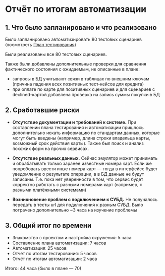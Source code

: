 # Отчёт по итогам автоматизации

## 1. Что было запланировано и что реализовано
Было запланировано автоматизировать 80 тестовых сценариев (посмотреть [План тестирования](https://github.com/Evgenia450/qa-netology-diplom/albinamv/QA-Diploma/blob/main/docs/Plan.md))

Были реализованы все 80 тестовых сценариев.

Также были добавлены дополнительные проверки для сравнения фактического состояния с ожидаемым, не описанные в плане:
- запросы в БД учитывают связи в таблицах по внешним ключам (причина падения всех позитивных тест-кейсов для кредита)
- при оплате по карте для позитивных сценариев и для сценариев с declined-картой добавлена проверка на запись суммы покупки в БД

## 2. Сработавшие риски
- **Отсутствие документации и требований к системе.**
При составлении плана тестирования и автоматизации пришлось дополнительно искать информацию по стандартам данных, которые могут быть введены (например, длина строки владельца карты, возможный срок действия карты). Также был поиск и анализ похожих форм на прочих сервисах.

- **Отсутствие реальных данных.**
Сейчас эмулятор может принимать и обрабатывать только заранее известные номера карт. Если же попробовать ввести иные номера карт — тогда в интерфейсе будет уведомление о результате операции, а в БД данные не будут записаны. Т.е. пока нет уверенности в том, что сервис будет корректно работать с разными номерами карт (например, с разными платёжными системами)

- **Возникновение проблем с подключением к СУБД.**
Не получалось передать в тесты url для подключения к разным СУБД. Было потрачено дополнительно ~3 часа на изучение проблемы

## 3. Общий итог по времени

- Знакомство с проектом и настройка окружения: 5 часа
- Составление плана автоматизации: 7 часов
- Автоматизация: 25 часов 
- Отчёт по итогам тестирования: 5 часов
- Отчёт по итогам автоматизации: 2 часа

Итого: 44 часа (было в плане — 70)